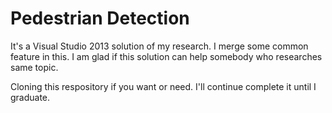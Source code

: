 # Pedestrian Detection

It's a Visual Studio 2013 solution of my research.
I merge some common feature in this.
I am glad if this solution can help somebody who researches same topic.

Cloning this respository if you want or need.
I'll continue complete it until I graduate.
